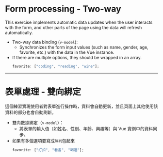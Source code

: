 # Form processing - Two-way

This exercise implements automatic data updates when the user interacts with the form, and other parts of the page using the data will refresh automatically.

- Two-way data binding (`v-model`):
  - Synchronizes the form input values (such as name, gender, age, favorite, etc.) with the data in the Vue instance.
- If there are multiple options, they should be wrapped in an array.
  ```javascript
  favorite: ["coding", "reading", "wine"];
  ```

---

# 表單處理 - 雙向綁定

這個練習實現使用者對表單進行操作時，資料會自動更新，並且頁面上其他使用該資料的部分也會自動刷新。

- 雙向數據綁定（`v-model`）：
  - 將表單的輸入值（如姓名、性別、年齡、興趣等）與 Vue 實例中的資料同步。
- 如果有多個選項要寫成`陣列`包起來
  ```javascript
  favorite: ["打扣", "看書", "喝酒"];
  ```
